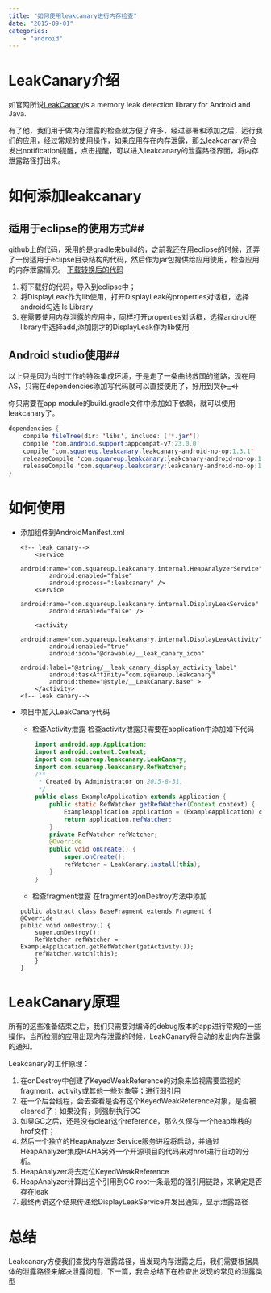```yaml
---
title: "如何使用leakcanary进行内存检查"
date: "2015-09-01"
categories: 
    - "android"
---
```

# LeakCanary介绍 #

如官网所说[LeakCanary](https://github.com/square/leakcanary)is a memory leak detection library for Android and Java.

有了他，我们用于做内存泄露的检查就方便了许多，经过部署和添加之后，运行我们的应用，经过常规的使用操作，如果应用存在内存泄露，那么leakcanary将会发出notification提醒，点击提醒，可以进入leakcanary的泄露路径界面，将内存泄露路径打出来。


# 如何添加leakcanary #
## 适用于eclipse的使用方式##
github上的代码，采用的是gradle来build的，之前我还在用eclipse的时候，还弄了一份适用于eclipse目录结构的代码，然后作为jar包提供给应用使用，检查应用的内存泄露情况。
[下载转换后的代码](/media/DisplayLeak.rar)

1. 将下载好的代码，导入到eclipse中；
2. 将DisplayLeak作为lib使用，打开DisplayLeak的properties对话框，选择android勾选 Is Library
3. 在需要使用内存泄露的应用中，同样打开properties对话框，选择android在library中选择add,添加刚才的DisplayLeak作为lib使用

## Android studio使用##
以上只是因为当时工作的特殊集成环境，于是走了一条曲线救国的道路，现在用AS，只需在dependencies添加写代码就可以直接使用了，好用到哭~~~~(>_<)~~~~
 
你只需要在app module的build.gradle文件中添加如下依赖，就可以使用leakcanary了。

```java
dependencies {
    compile fileTree(dir: 'libs', include: ['*.jar'])
    compile 'com.android.support:appcompat-v7:23.0.0'
    compile 'com.squareup.leakcanary:leakcanary-android-no-op:1.3.1'
    releaseCompile 'com.squareup.leakcanary:leakcanary-android-no-op:1.3.1'
    releaseCompile 'com.squareup.leakcanary:leakcanary-android-no-op:1.3.1'
}
```
# 如何使用 #

- 添加组件到AndroidManifest.xml

	```
	<!-- leak canary-->
		<service
            android:name="com.squareup.leakcanary.internal.HeapAnalyzerService"
            android:enabled="false"
            android:process=":leakcanary" />
        <service
            android:name="com.squareup.leakcanary.internal.DisplayLeakService"
            android:enabled="false" />

        <activity
            android:name="com.squareup.leakcanary.internal.DisplayLeakActivity"
            android:enabled="true"
            android:icon="@drawable/__leak_canary_icon"
            android:label="@string/__leak_canary_display_activity_label"
            android:taskAffinity="com.squareup.leakcanary"
            android:theme="@style/__LeakCanary.Base" >
        </activity>
	<!-- leak canary-->

	```
- 项目中加入LeakCanary代码
	- 检查Activity泄露
	检查activity泄露只需要在application中添加如下代码

    ```java
		import android.app.Application;
		import android.content.Context;
		import com.squareup.leakcanary.LeakCanary;
		import com.squareup.leakcanary.RefWatcher;
		/**
		 * Created by Administrator on 2015-8-31.
		 */
		public class ExampleApplication extends Application {
		    public static RefWatcher getRefWatcher(Context context) {
		        ExampleApplication application = (ExampleApplication) context.getApplicationContext();
		        return application.refWatcher;
		    }
		    private RefWatcher refWatcher;
		    @Override
		    public void onCreate() {
		        super.onCreate();
		        refWatcher = LeakCanary.install(this);
		    }
		}
	```
	- 检查fragment泄露
	在fragment的onDestroy方法中添加

	```
	public abstract class BaseFragment extends Fragment {
 	@Override
 	public void onDestroy() {
    	super.onDestroy();
    	RefWatcher refWatcher = ExampleApplication.getRefWatcher(getActivity());
    	refWatcher.watch(this);
  		}
	}
	```

# LeakCanary原理 #
所有的这些准备结束之后，我们只需要对编译的debug版本的app进行常规的一些操作，当所检测的应用出现内存泄露的时候，LeakCanary将自动的发出内存泄露的通知。

Leakcanary的工作原理：

1. 在onDestroy中创建了KeyedWeakReference的对象来监视需要监视的fragment，activity或其他一些对象等；进行弱引用
2. 在一个后台线程，会去查看是否有这个KeyedWeakReference对象，是否被cleared了；如果没有，则强制执行GC
3. 如果GC之后，还是没有clear这个reference，那么久保存一个heap堆栈的hrof文件；
4. 然后一个独立的HeapAnalyzerService服务进程将启动，并通过HeapAnalyzer集成HAHA另外一个开源项目的代码来对hrof进行自动的分析。
5. HeapAnalyzer将去定位KeyedWeakReference
6. HeapAnalyzer计算出这个引用到GC root一条最短的强引用链路，来确定是否存在leak
7. 最终再讲这个结果传递给DisplayLeakService并发出通知，显示泄露路径 

# 总结 #
Leakcanary方便我们查找内存泄露路径，当发现内存泄露之后，我们需要根据具体的泄露路径来解决泄露问题，下一篇，我会总结下在检查出发现的常见的泄露类型 